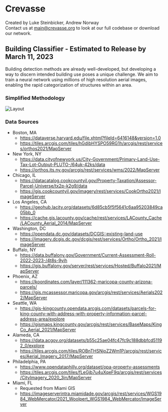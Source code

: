 # Crevasse

Created by Luke Steinbicker, Andrew Norway <br/>
Contact us at main@crevasse.org to look at our full codebase or download our network. <br/>

## Building Classifier - Estimated to Release by March 11, 2023

Building detection methods are already well-developed, but developing a way to discern intended building use poses a unique challenge. We aim to train a neural network using millions of high resolution aerial images, enabling the rapid categorization of structures within an area.

### Simplified Methodology

<picture>
  <source media="(prefers-color-scheme: dark)" srcset="https://user-images.githubusercontent.com/121472675/212436048-cd8d75cb-90dc-48a8-8df3-e9c683b16ecb.png">
  <source media="(prefers-color-scheme: light)" srcset="https://user-images.githubusercontent.com/121472675/212436057-cc70f600-db80-46d2-ab66-8757cb889b9f.png">
  <img alt="Layout" src="https://user-images.githubusercontent.com/121472675/212436048-cd8d75cb-90dc-48a8-8df3-e9c683b16ecb.png">
</picture>

### Data Sources
- Boston, MA <br/>
  - https://dataverse.harvard.edu/file.xhtml?fileId=6416148&version=1.0 <br/>
  - https://tiles.arcgis.com/tiles/hGdibHYSPO59RG1h/arcgis/rest/services/orthos2021/MapServer <br/>
- New York, NY <br/>
  - https://data.cityofnewyork.us/City-Government/Primary-Land-Use-Tax-Lot-Output-PLUTO-/64uk-42ks/data <br/>
  - https://orthos.its.ny.gov/arcgis/rest/services/wms/2022/MapServer <br/>
- Chicago, IL <br/>
  - https://datacatalog.cookcountyil.gov/Property-Taxation/Assessor-Parcel-Universe/tx2p-k2g9/data <br/>
  - https://gis.cookcountyil.gov/imagery/rest/services/CookOrtho2021/ImageServer <br/>
- Los Angeles, CA <br/>
  - https://geohub.lacity.org/datasets/6d85cb5f5f5641c6aa95203849ca05bb_0 <br/>
  - https://cache.gis.lacounty.gov/cache/rest/services/LACounty_Cache/LACounty_Aerial_2014/MapServer <br/>
- Washington, DC <br/>
  - https://opendata.dc.gov/datasets/DCGIS::existing-land-use <br/>
  - https://imagery.dcgis.dc.gov/dcgis/rest/services/Ortho/Ortho_2021/ImageServer <br/>
- Buffalo, NY <br/>
  - https://data.buffalony.gov/Government/Current-Assessment-Roll-2022-2023-/4t8s-9yih <br/>
  - https://gis.buffalony.gov/server/rest/services/Hosted/Buffalo2021/MapServer <br/>
- Phoenix, AZ <br/>
  - https://koordinates.com/layer/111362-maricopa-county-arizona-parcels/ <br/>
  - https://gis.mcassessor.maricopa.gov/arcgis/rest/services/Aerials2022/MapServer <br/>
- Seattle, WA <br/>
  - https://gis-kingcounty.opendata.arcgis.com/datasets/parcels-for-king-county-with-address-with-property-information-parcel-address-area/explore <br/>
  - https://gismaps.kingcounty.gov/arcgis/rest/services/BaseMaps/KingCo_Aerial_2021/MapServer <br/>
- Alameda, CA <br/>
  - https://data.acgov.org/datasets/b55c25ae04fc47fc9c188dbbfcd51192_0/explore <br/>
  - https://tiles.arcgis.com/tiles/ROBnTHSNjoZ2Wm1P/arcgis/rest/services/Aerial_Imagery_2017/MapServer <br/>
- Philadelphia, PA <br/>
  - https://www.opendataphilly.org/dataset/opa-property-assessments <br/>
  - https://tiles.arcgis.com/tiles/fLeGjb7u4uXqeF9q/arcgis/rest/services/CityImagery_2020_3in/MapServer <br/>
- Miami, FL <br/>
  - Requested from Miami GIS <br/>
  - https://imageserverintra.miamidade.gov/arcgis/rest/services/WGS1984_WebMercator/2021_Woolpert_WGS1984_WebMercator/ImageServer <br/>
